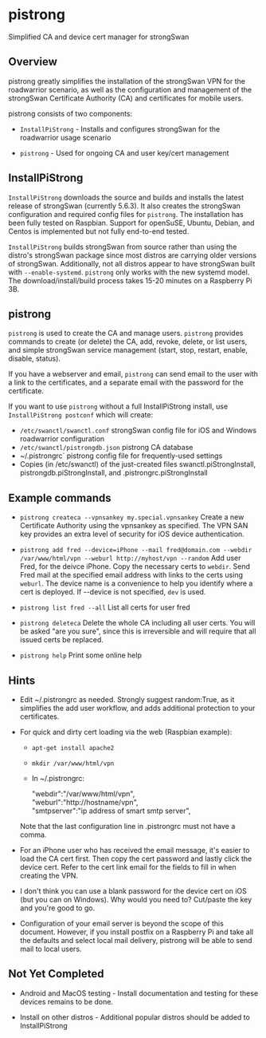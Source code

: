 # pistrong
Simplified CA and device cert manager for strongSwan

## Overview

pistrong greatly simplifies the installation of the strongSwan VPN for
the roadwarrior scenario, as well as the configuration and management of
the strongSwan Certificate Authority (CA) and certificates for mobile
users.

pistrong consists of two components:

* `InstallPiStrong` - Installs and configures strongSwan for the roadwarrior
usage scenario

* `pistrong` - Used for ongoing CA and user key/cert management

## InstallPiStrong 

`InstallPiStrong` downloads the source and builds and installs the latest
release of strongSwan (currently 5.6.3). It also creates
the strongSwan configuration and required config files for `pistrong`. The
installation has been fully tested on Raspbian. Support for openSuSE,
Ubuntu, Debian, and Centos is implemented but not fully end-to-end
tested.

`InstallPiStrong` builds strongSwan from source rather than using the
distro's strongSwan package since most distros are carrying older
versions of strongSwan. Additionally, not all distros appear to have
strongSwan built with `--enable-systemd`. `pistrong` only works with the
new systemd model. The download/install/build process takes 15-20
minutes on a Raspberry Pi 3B.

## pistrong
`pistrong` is used to create the CA and manage users. `pistrong` provides
commands to create (or delete) the CA, add, revoke, delete, or list
users, and simple strongSwan service management (start, stop, restart,
enable, disable, status).

If you have a webserver and email, `pistrong` can send email to the
user with a link to the certificates, and a separate email with the
password for the certificate. 

If you want to use `pistrong` without a full InstallPiStrong install, use
`InstallPiStrong postconf` which will create:
* `/etc/swanctl/swanctl.conf` strongSwan config file for iOS and Windows roadwarrior configuration
* `/etc/swanctl/pistrongdb.json` pistrong CA database
* ~/.pistrongrc` pistrong config file for frequently-used settings
* Copies (in /etc/swanctl) of the just-created files swanctl.piStrongInstall, pistrongdb.piStrongInstall, and .pistrongrc.piStrongInstall

## Example commands

* `pistrong createca --vpnsankey my.special.vpnsankey`
    Create a new Certificate Authority using the vpnsankey as specified. The VPN SAN key provides an extra level of security for iOS device authentication. 

* `pistrong add fred --device=iPhone --mail fred@domain.com --webdir /var/www/html/vpn --weburl http://myhost/vpn --random`
    Add user Fred, for the deivce iPhone. Copy the necessary certs to `webdir`. Send Fred mail at the specified email address with links to the certs using `weburl`. The device name is a convenience to help you identify where a cert is deployed. If --device is not specified, `dev` is used.

* `pistrong list fred --all`
    List all certs for user fred

* `pistrong deleteca`
    Delete the whole CA including all user certs. You will be asked "are you sure", since this is irreversible and will require that all issued certs be replaced.

* `pistrong help`
    Print some online help


## Hints

* Edit ~/.pistrongrc as needed. Strongly suggest random:True, as it
simplifies the add user workflow, and adds additional protection to your
certificates.

* For quick and dirty cert loading via the web (Raspbian example):

    * `apt-get install apache2`
    * `mkdir /var/www/html/vpn`
    * In ~/.pistrongrc:

        "webdir":"/var/www/html/vpn",  
        "weburl":"http://hostname/vpn",  
        "smtpserver":"ip address of smart smtp server",

    Note that the last configuration line in .pistrongrc must not have a comma. 

* For an iPhone user who has received the email message, it's easier to load the CA
cert first. Then copy the cert password and lastly click the device
cert. Refer to the cert link email for the fields to fill in when
creating the VPN.

* I don't think you can use a blank password for the device cert on iOS (but
  you can on Windows). Why would you need to? Cut/paste the key and you're good
  to go.

* Configuration of your email server is beyond the scope of this
document. However, if you install postfix on a Raspberry Pi and take all
the defaults and select local mail delivery, pistrong will be able to
send mail to local users.

## Not Yet Completed

  * Android and MacOS testing - Install documentation and testing for
   these devices remains to be done.

   * Install on other distros - Additional popular distros should be added
   to InstallPiStrong
